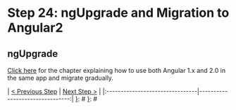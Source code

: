 [{]: <region> (header)
# Step 24: ngUpgrade and Migration to Angular2
[}]: #
[{]: <region> (body)
## ngUpgrade

[Click here](/tutorials/socially/angular1/migration-to-angular2) for the chapter explaining how to use both Angular 1.x and 2.0 in the same app and migrate gradually. 

[}]: #
[{]: <region> (footer)
[{]: <helper> (nav_step)
| [< Previous Step](step23.md) | [Next Step >](step25.md) |
|:--------------------------------|--------------------------------:|
[}]: #
[}]: #